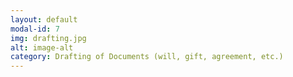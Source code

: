 ```yaml
---
layout: default
modal-id: 7
img: drafting.jpg
alt: image-alt
category: Drafting of Documents (will, gift, agreement, etc.)
---
```

